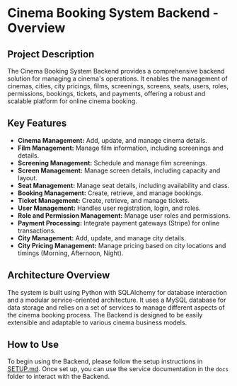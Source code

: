# Cinema Booking System Backend - Overview

## Project Description

The Cinema Booking System Backend provides a comprehensive backend solution for managing a cinema's operations. It enables the management of cinemas, cities, city pricings, films, screenings, screens, seats, users, roles, permissions, bookings, tickets, and payments, offering a robust and scalable platform for online cinema booking.

## Key Features

-   **Cinema Management:** Add, update, and manage cinema details.
-   **Film Management:** Manage film information, including screenings and details.
-   **Screening Management:** Schedule and manage film screenings.
-   **Screen Management:** Manage screen details, including capacity and layout.
-   **Seat Management:** Manage seat details, including availability and class.
-   **Booking Management:** Create, retrieve, and manage bookings.
-   **Ticket Management:** Create, retrieve, and manage tickets.
-   **User Management:** Handles user registration, login, and roles.
-   **Role and Permission Management:** Manage user roles and permissions.
-   **Payment Processing:** Integrate payment gateways (Stripe) for online transactions.
-   **City Management:** Add, update, and manage city details.
-   **City Pricing Management:** Manage pricing based on city locations and timings (Morning, Afternoon, Night).


## Architecture Overview

The system is built using Python with SQLAlchemy for database interaction and a modular service-oriented architecture. It uses a MySQL database for data storage and relies on a set of services to manage different aspects of the cinema booking process. The Backend is designed to be easily extensible and adaptable to various cinema business models.

## How to Use

To begin using the Backend, please follow the setup instructions in [SETUP.md](SETUP.md). Once set up, you can use the service documentation in the `docs` folder to interact with the Backend.